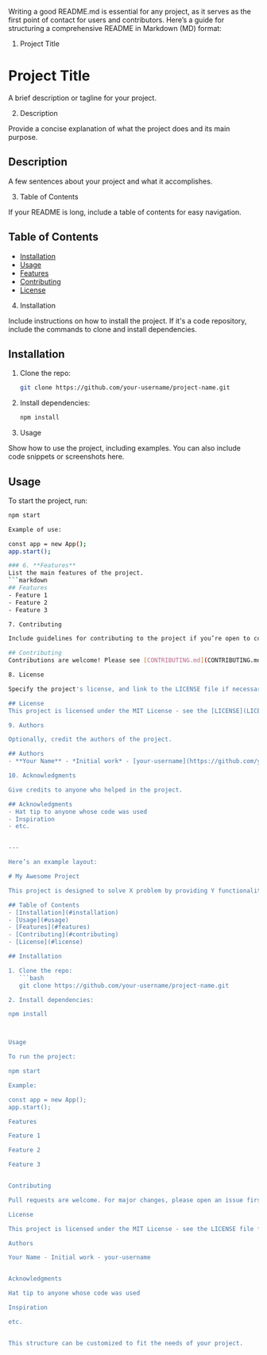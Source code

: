Writing a good README.md is essential for any project, as it serves as the first point of contact for users and contributors. Here’s a guide for structuring a comprehensive README in Markdown (MD) format:

1. Project Title

# Project Title
A brief description or tagline for your project.

2. Description

Provide a concise explanation of what the project does and its main purpose.

## Description
A few sentences about your project and what it accomplishes.

3. Table of Contents

If your README is long, include a table of contents for easy navigation.

## Table of Contents
- [Installation](#installation)
- [Usage](#usage)
- [Features](#features)
- [Contributing](#contributing)
- [License](#license)

4. Installation

Include instructions on how to install the project. If it's a code repository, include the commands to clone and install dependencies.

## Installation
1. Clone the repo:
   ```bash
   git clone https://github.com/your-username/project-name.git
   ```
2. Install dependencies:
   ```bash
   npm install
   ```

5. Usage

Show how to use the project, including examples. You can also include code snippets or screenshots here.

## Usage
To start the project, run:
```bash
npm start

Example of use:

const app = new App();
app.start();

### 6. **Features**
List the main features of the project.
```markdown
## Features
- Feature 1
- Feature 2
- Feature 3

7. Contributing

Include guidelines for contributing to the project if you’re open to contributions.

## Contributing
Contributions are welcome! Please see [CONTRIBUTING.md](CONTRIBUTING.md) for details on the process.

8. License

Specify the project's license, and link to the LICENSE file if necessary.

## License
This project is licensed under the MIT License - see the [LICENSE](LICENSE) file for details.

9. Authors

Optionally, credit the authors of the project.

## Authors
- **Your Name** - *Initial work* - [your-username](https://github.com/your-username)

10. Acknowledgments

Give credits to anyone who helped in the project.

## Acknowledgments
- Hat tip to anyone whose code was used
- Inspiration
- etc.


---

Here’s an example layout:

# My Awesome Project

This project is designed to solve X problem by providing Y functionality.

## Table of Contents
- [Installation](#installation)
- [Usage](#usage)
- [Features](#features)
- [Contributing](#contributing)
- [License](#license)

## Installation

1. Clone the repo:
   ```bash
   git clone https://github.com/your-username/project-name.git

2. Install dependencies:

npm install



Usage

To run the project:

npm start

Example:

const app = new App();
app.start();

Features

Feature 1

Feature 2

Feature 3


Contributing

Pull requests are welcome. For major changes, please open an issue first to discuss what you would like to change.

License

This project is licensed under the MIT License - see the LICENSE file for details.

Authors

Your Name - Initial work - your-username


Acknowledgments

Hat tip to anyone whose code was used

Inspiration

etc.


This structure can be customized to fit the needs of your project.

